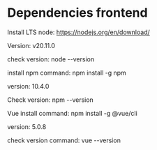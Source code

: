 # Dependencies frontend 
Install LTS node: https://nodejs.org/en/download/

Version: v20.11.0

check version: node --version


install npm command: npm install -g npm

version: 10.4.0

Check version: npm --version


Vue install command: npm install -g @vue/cli

version: 5.0.8

check version command: vue --version
